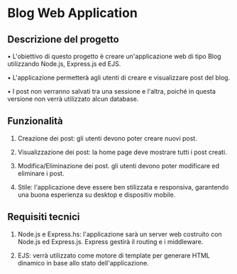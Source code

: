 # Blog Web Application

## Descrizione del progetto

• L'obiettivo di questo progetto è creare un'applicazione web di tipo Blog utilizzando Node.js, Express.js ed EJS.

• L'applicazione permetterà agli utenti di creare e visualizzare post del blog.

• I post non verranno salvati tra una sessione e l'altra, poiché in questa versione non verrà utilizzato alcun database.

##  Funzionalità

1. Creazione dei post: gli utenti devono poter creare nuovi post.
   
3. Visualizzazione dei post: la home page deve mostrare tutti i post creati.
   
5. Modifica/Eliminazione dei post. gli utenti devono poter modificare ed eliminare i post.
   
7. Stile: l'applicazione deve essere ben stilizzata e responsiva, garantendo una buona esperienza su desktop e dispositiv mobile.

## Requisiti tecnici

1. Node.js e Express.hs: l'applicazione sarà un server web costruito con Node.js ed Express.js. Express gestirà il routing e i middleware.
   
3. EJS: verrà utilizzato come motore di template per generare HTML dinamico in base allo stato dell'applicazione.
